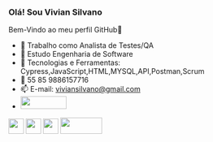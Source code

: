 ### Olá! Sou Vivian Silvano
Bem-Vindo ao meu perfil GitHub👋

- 🔭 Trabalho como Analista de Testes/QA
- 🌱 Estudo Engenharia de Software
- 📌 Tecnologias e Ferramentas: Cypress,JavaScript,HTML,MYSQL,API,Postman,Scrum
- 📱  55 85 9886157716
- 📫 E-mail: viviansilvano@gmail.com
- <a href="https://www.linkedin.com/in/vivian-silvano-876885253" target="_blank"><img src="https://img.shields.io/badge/-LinkedIn-%230077B5?style=for-the-badge&logo=linkedin&logoColor=white" target="_blank" width="90" height="25"></a>

 <img src="https://cdn.jsdelivr.net/gh/devicons/devicon/icons/javascript/javascript-original.svg" width="30" height="30" />  <img src="https://cdn.jsdelivr.net/gh/devicons/devicon/icons/html5/html5-original.svg" width="30" height="30" />  <img src="https://cdn.jsdelivr.net/gh/devicons/devicon/icons/mysql/mysql-original.svg" width="30" height="30" /> <img src="https://www.cypress.io/images/layouts/navbar-brand.svg" width="82" height="32" />


          
          


            
          
